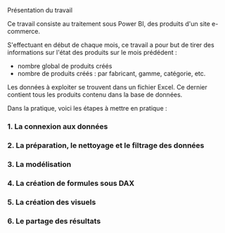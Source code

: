 Présentation du travail

Ce travail consiste au traitement sous Power BI, des produits d'un site e-commerce.

S'effectuant en début de chaque mois, ce travail a pour but de tirer des informations sur l'état des produits sur le mois prédédent :
- nombre global de produits créés
- nombre de produits créés : par fabricant, gamme, catégorie, etc.


Les données à exploiter se trouvent dans un fichier Excel. Ce dernier contient tous les produits contenu dans la base de données.

Dans la pratique, voici les étapes à mettre en pratique :

### 1. La connexion aux données

### 2. La préparation, le nettoyage et le filtrage des données

### 3. La modélisation

### 4. La création de formules sous DAX

### 5. La création des visuels

### 6. Le partage des résultats
